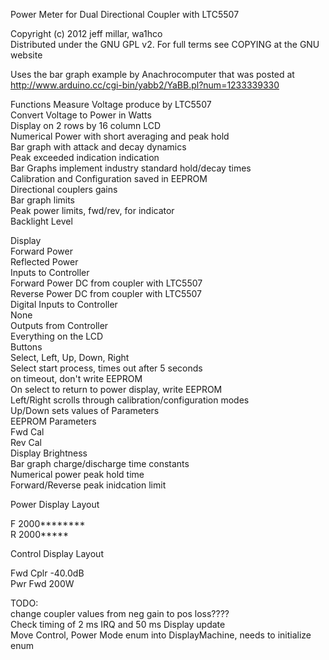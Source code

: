 Power Meter for Dual Directional Coupler with LTC5507
 
Copyright (c) 2012 jeff millar, wa1hco  
Distributed under the GNU GPL v2. For full terms see COPYING at the GNU website  
 
Uses the bar graph example by Anachrocomputer that was posted at  
  http://www.arduino.cc/cgi-bin/yabb2/YaBB.pl?num=1233339330
   
Functions
  Measure Voltage produce by LTC5507  
  Convert Voltage to Power in Watts  
  Display on 2 rows by 16 column LCD  
    Numerical Power with short averaging and peak hold  
    Bar graph with attack and decay dynamics  
    Peak exceeded indication indication  
  Bar Graphs implement industry standard hold/decay times  
  Calibration and Configuration saved in EEPROM  
    Directional couplers gains  
    Bar graph limits  
    Peak power limits, fwd/rev, for indicator  
    Backlight Level  

  Display  
    Forward Power  
    Reflected Power  
  Inputs to Controller  
    Forward Power DC from coupler with LTC5507  
    Reverse Power DC from coupler with LTC5507  
  Digital Inputs to Controller  
    None  
  Outputs from Controller  
    Everything on the LCD  
  Buttons  
    Select, Left, Up, Down, Right  
    Select start process, times out after 5 seconds  
      on timeout, don't write EEPROM  
      On select to return to power display, write EEPROM  
    Left/Right scrolls through calibration/configuration modes  
    Up/Down sets values of Parameters  
  EEPROM Parameters  
    Fwd Cal  
    Rev Cal  
    Display Brightness  
    Bar graph charge/discharge time constants  
    Numerical power peak hold time  
    Forward/Reverse peak inidcation limit  
 
 Power Display Layout  

  F 2000********  
  R 2000*****  

 Control Display Layout  

  Fwd Cplr -40.0dB  
  Pwr Fwd 200W  

TODO:  
   change coupler values from neg gain to pos loss????  
   Check timing of 2 ms IRQ and 50 ms Display update  
   Move Control, Power Mode enum into DisplayMachine, needs to initialize enum
